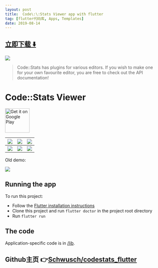 ```yaml
---
layout: post
title:  Code\:\:Stats Viewer app with flutter
tag: [flutter代码库, Apps, Templates]
date: 2019-08-14
---
```


 


## [立即下载 ️⬇️ ](https://codeload.github.com/Schwusch/codestats_flutter/zip/master) 


 
![](https://flutterawesome.com/content/images/2019/08/Stats-Viewer.jpg)
 
>
> Code::Stats has plugins for various editors. If you wish to make one for your own favourite editor, you are free to check out the API documentation!
>

 
# Code::Stats Viewer

<a href='https://play.google.com/store/apps/details?id=se.bocker.codestatsflutter&pcampaignid=MKT-Other-global-all-co-prtnr-py-PartBadge-Mar2515-1'><img height="80" alt='Get it on Google Play' src='https://play.google.com/intl/en_us/badges/images/generic/en_badge_web_generic.png'/></a>

![](https://raw.githubusercontent.com/Schwusch/codestats_flutter/master/screenshots/year.png) | ![](https://raw.githubusercontent.com/Schwusch/codestats_flutter/master/screenshots/profile.png)  |  ![](https://raw.githubusercontent.com/Schwusch/codestats_flutter/master/screenshots/recent.png)
| ------------------------- | ------------------------- | -----------
![](https://raw.githubusercontent.com/Schwusch/codestats_flutter/master/screenshots/languages.png) | ![](https://raw.githubusercontent.com/Schwusch/codestats_flutter/master/screenshots/settings.png)  |  ![](https://raw.githubusercontent.com/Schwusch/codestats_flutter/master/screenshots/adduser.png)


Old demo:

![](https://raw.githubusercontent.com/Schwusch/codestats_flutter/master/screenshots/demo.webp)

## Running the app

To run this project:
 - Follow the [Flutter installation instructions](https://flutter.io/setup/)
 - Clone this project and run `flutter doctor` in the project root directory
 - Run `flutter run`

## The code

Application-specific code is in [/lib](/lib).
## Github主页 👉[Schwusch/codestats_flutter](http://github.com/Schwusch/codestats_flutter)